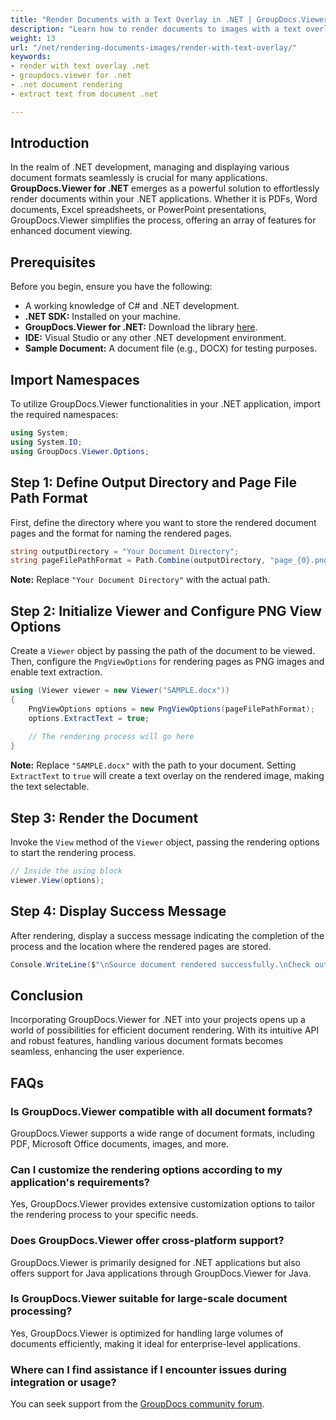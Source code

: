 ```yaml
---
title: "Render Documents with a Text Overlay in .NET | GroupDocs.Viewer"
description: "Learn how to render documents to images with a text overlay in your .NET applications using GroupDocs.Viewer. Enhance your document viewing experience."
weight: 13
url: "/net/rendering-documents-images/render-with-text-overlay/"
keywords:
- render with text overlay .net
- groupdocs.viewer for .net
- .net document rendering
- extract text from document .net

---
```


## Introduction

In the realm of .NET development, managing and displaying various document formats seamlessly is crucial for many applications. **GroupDocs.Viewer for .NET** emerges as a powerful solution to effortlessly render documents within your .NET applications. Whether it is PDFs, Word documents, Excel spreadsheets, or PowerPoint presentations, GroupDocs.Viewer simplifies the process, offering an array of features for enhanced document viewing.

## Prerequisites

Before you begin, ensure you have the following:
*   A working knowledge of C# and .NET development.
*   **.NET SDK:** Installed on your machine.
*   **GroupDocs.Viewer for .NET:** Download the library [here](https://releases.groupdocs.com/viewer/net/).
*   **IDE:** Visual Studio or any other .NET development environment.
*   **Sample Document:** A document file (e.g., DOCX) for testing purposes.

## Import Namespaces

To utilize GroupDocs.Viewer functionalities in your .NET application, import the required namespaces:

```csharp
using System;
using System.IO;
using GroupDocs.Viewer.Options;
```

## Step 1: Define Output Directory and Page File Path Format

First, define the directory where you want to store the rendered document pages and the format for naming the rendered pages.

```csharp
string outputDirectory = "Your Document Directory";
string pageFilePathFormat = Path.Combine(outputDirectory, "page_{0}.png");
```
**Note:** Replace `"Your Document Directory"` with the actual path.

## Step 2: Initialize Viewer and Configure PNG View Options

Create a `Viewer` object by passing the path of the document to be viewed. Then, configure the `PngViewOptions` for rendering pages as PNG images and enable text extraction.

```csharp
using (Viewer viewer = new Viewer("SAMPLE.docx"))
{
    PngViewOptions options = new PngViewOptions(pageFilePathFormat);
    options.ExtractText = true;
    
    // The rendering process will go here
}
```
**Note:** Replace `"SAMPLE.docx"` with the path to your document. Setting `ExtractText` to `true` will create a text overlay on the rendered image, making the text selectable.

## Step 3: Render the Document

Invoke the `View` method of the `Viewer` object, passing the rendering options to start the rendering process.

```csharp
// Inside the using block
viewer.View(options);
```

## Step 4: Display Success Message

After rendering, display a success message indicating the completion of the process and the location where the rendered pages are stored.

```csharp
Console.WriteLine($"\nSource document rendered successfully.\nCheck output in {outputDirectory}.");
```

## Conclusion

Incorporating GroupDocs.Viewer for .NET into your projects opens up a world of possibilities for efficient document rendering. With its intuitive API and robust features, handling various document formats becomes seamless, enhancing the user experience.

## FAQs

### Is GroupDocs.Viewer compatible with all document formats?
GroupDocs.Viewer supports a wide range of document formats, including PDF, Microsoft Office documents, images, and more.

### Can I customize the rendering options according to my application's requirements?
Yes, GroupDocs.Viewer provides extensive customization options to tailor the rendering process to your specific needs.

### Does GroupDocs.Viewer offer cross-platform support?
GroupDocs.Viewer is primarily designed for .NET applications but also offers support for Java applications through GroupDocs.Viewer for Java.

### Is GroupDocs.Viewer suitable for large-scale document processing?
Yes, GroupDocs.Viewer is optimized for handling large volumes of documents efficiently, making it ideal for enterprise-level applications.

### Where can I find assistance if I encounter issues during integration or usage?
You can seek support from the [GroupDocs community forum](https://forum.groupdocs.com/c/viewer/9).
